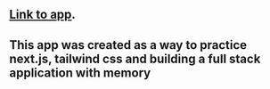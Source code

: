 ## [Link to app](https://notes-app-six-woad.vercel.app/).

## This app was created as a way to practice next.js, tailwind css and building a full stack application with memory
